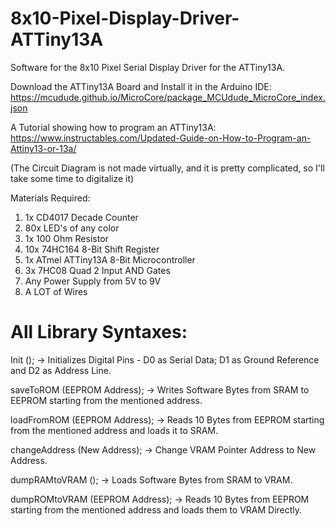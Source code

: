 # 8x10-Pixel-Display-Driver-ATTiny13A
Software for the 8x10 Pixel Serial Display Driver for the ATTiny13A.

Download the ATTiny13A Board and Install it in the Arduino IDE: https://mcudude.github.io/MicroCore/package_MCUdude_MicroCore_index.json

A Tutorial showing how to program an ATTiny13A: https://www.instructables.com/Updated-Guide-on-How-to-Program-an-Attiny13-or-13a/

(The Circuit Diagram is not made virtually, and it is pretty complicated, so I'll take some time to digitalize it)

Materials Required:

1. 1x     CD4017 Decade Counter
2. 80x    LED's of any color
3. 1x     100 Ohm Resistor
4. 10x    74HC164 8-Bit Shift Register
5. 1x     ATmel ATTiny13A 8-Bit Microcontroller
6. 3x     7HC08 Quad 2 Input AND Gates
7. Any Power Supply from 5V to 9V
8. A LOT of Wires

# All Library Syntaxes:

  Init ();                           -> Initializes Digital Pins - D0 as Serial Data; D1 as Ground Reference and D2 as Address Line.
  
  saveToROM (EEPROM Address);       -> Writes Software Bytes from SRAM to EEPROM starting from the mentioned address.
  
  loadFromROM (EEPROM Address);     -> Reads 10 Bytes from EEPROM starting from the mentioned address and loads it to SRAM.
  
  changeAddress (New Address);      -> Change VRAM Pointer Address to New Address.
  
  dumpRAMtoVRAM ();                 -> Loads Software Bytes from SRAM to VRAM.
  
  dumpROMtoVRAM (EEPROM Address);   -> Reads 10 Bytes from EEPROM starting from the mentioned address and loads them to VRAM Directly.  
